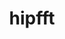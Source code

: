---
title: "hipfft"
layout: cache
categories: [package, develop]
meta: {"versions": ["5.7.1", "6.0.0", "6.0.2"], "compilers": ["gcc@=11.4.0"], "oss": ["ubuntu20.04"], "platforms": ["linux"], "targets": ["x86_64_v3"], "stacks": ["e4s", "root"], "num_specs": 10, "num_specs_by_stack": {"root": 10, "e4s": 10}}
spec_details: [{"hash": "44wmgid2dq7wu64bcbcvb3c52vtbtn2y", "compiler": "gcc@=11.4.0", "versions": ["6.0.0"], "os": "ubuntu20.04", "platform": "linux", "target": "x86_64_v3", "variants": ["amdgpu_target=auto", "build_system=cmake", "build_type=Release", "~cuda", "generator=make", "~ipo", "patches=b0f8150", "+rocm"], "stacks": ["root", "e4s"], "size": "-", "tarball": "https://binaries.spack.io/develop/build_cache/linux-ubuntu20.04-x86_64_v3/gcc-11.4.0/hipfft-6.0.0/linux-ubuntu20.04-x86_64_v3-gcc-11.4.0-hipfft-6.0.0-44wmgid2dq7wu64bcbcvb3c52vtbtn2y.spack"}, {"hash": "222zcv72mq2vx6xp4yrnvcnz3dbxa2tf", "compiler": "gcc@=11.4.0", "versions": ["6.0.0"], "os": "ubuntu20.04", "platform": "linux", "target": "x86_64_v3", "variants": ["amdgpu_target=auto", "build_system=cmake", "build_type=Release", "~cuda", "generator=make", "~ipo", "patches=b0f8150", "+rocm"], "stacks": ["root", "e4s"], "size": "-", "tarball": "https://binaries.spack.io/develop/build_cache/linux-ubuntu20.04-x86_64_v3/gcc-11.4.0/hipfft-6.0.0/linux-ubuntu20.04-x86_64_v3-gcc-11.4.0-hipfft-6.0.0-222zcv72mq2vx6xp4yrnvcnz3dbxa2tf.spack"}, {"hash": "kvsxwb7ov2xvno4cfkbc2bawvvw2m6am", "compiler": "gcc@=11.4.0", "versions": ["5.7.1"], "os": "ubuntu20.04", "platform": "linux", "target": "x86_64_v3", "variants": ["amdgpu_target=auto", "build_system=cmake", "build_type=Release", "~cuda", "generator=make", "~ipo", "+rocm"], "stacks": ["root", "e4s"], "size": "-", "tarball": "https://binaries.spack.io/develop/build_cache/linux-ubuntu20.04-x86_64_v3/gcc-11.4.0/hipfft-5.7.1/linux-ubuntu20.04-x86_64_v3-gcc-11.4.0-hipfft-5.7.1-kvsxwb7ov2xvno4cfkbc2bawvvw2m6am.spack"}, {"hash": "opkwpctkrwhwixex43gokbaay6mnjjih", "compiler": "gcc@=11.4.0", "versions": ["6.0.2"], "os": "ubuntu20.04", "platform": "linux", "target": "x86_64_v3", "variants": ["amdgpu_target=auto", "build_system=cmake", "build_type=Release", "~cuda", "generator=make", "~ipo", "+rocm"], "stacks": ["root", "e4s"], "size": "-", "tarball": "https://binaries.spack.io/develop/build_cache/linux-ubuntu20.04-x86_64_v3/gcc-11.4.0/hipfft-6.0.2/linux-ubuntu20.04-x86_64_v3-gcc-11.4.0-hipfft-6.0.2-opkwpctkrwhwixex43gokbaay6mnjjih.spack"}, {"hash": "pyfzox2rppuoepcull73utdvzidtxft6", "compiler": "gcc@=11.4.0", "versions": ["5.7.1"], "os": "ubuntu20.04", "platform": "linux", "target": "x86_64_v3", "variants": ["amdgpu_target=auto", "build_system=cmake", "build_type=Release", "~cuda", "generator=make", "~ipo", "+rocm"], "stacks": ["root", "e4s"], "size": "-", "tarball": "https://binaries.spack.io/develop/build_cache/linux-ubuntu20.04-x86_64_v3/gcc-11.4.0/hipfft-5.7.1/linux-ubuntu20.04-x86_64_v3-gcc-11.4.0-hipfft-5.7.1-pyfzox2rppuoepcull73utdvzidtxft6.spack"}, {"hash": "rnvta4wx6mqymm3uq3y7f32lcjrnxqq7", "compiler": "gcc@=11.4.0", "versions": ["6.0.0"], "os": "ubuntu20.04", "platform": "linux", "target": "x86_64_v3", "variants": ["amdgpu_target=auto", "build_system=cmake", "build_type=Release", "~cuda", "generator=make", "~ipo", "patches=b0f8150", "+rocm"], "stacks": ["root", "e4s"], "size": "-", "tarball": "https://binaries.spack.io/develop/build_cache/linux-ubuntu20.04-x86_64_v3/gcc-11.4.0/hipfft-6.0.0/linux-ubuntu20.04-x86_64_v3-gcc-11.4.0-hipfft-6.0.0-rnvta4wx6mqymm3uq3y7f32lcjrnxqq7.spack"}, {"hash": "l2v2fdlio35thd2ohllm3perapbsctqw", "compiler": "gcc@=11.4.0", "versions": ["5.7.1"], "os": "ubuntu20.04", "platform": "linux", "target": "x86_64_v3", "variants": ["amdgpu_target=auto", "build_system=cmake", "build_type=Release", "~cuda", "generator=make", "~ipo", "+rocm"], "stacks": ["root", "e4s"], "size": "-", "tarball": "https://binaries.spack.io/develop/build_cache/linux-ubuntu20.04-x86_64_v3/gcc-11.4.0/hipfft-5.7.1/linux-ubuntu20.04-x86_64_v3-gcc-11.4.0-hipfft-5.7.1-l2v2fdlio35thd2ohllm3perapbsctqw.spack"}, {"hash": "d2of53wbqkjt655gb3jlbyc7tfvhrznu", "compiler": "gcc@=11.4.0", "versions": ["6.0.2"], "os": "ubuntu20.04", "platform": "linux", "target": "x86_64_v3", "variants": ["amdgpu_target=auto", "build_system=cmake", "build_type=Release", "~cuda", "generator=make", "~ipo", "+rocm"], "stacks": ["root", "e4s"], "size": "-", "tarball": "https://binaries.spack.io/develop/build_cache/linux-ubuntu20.04-x86_64_v3/gcc-11.4.0/hipfft-6.0.2/linux-ubuntu20.04-x86_64_v3-gcc-11.4.0-hipfft-6.0.2-d2of53wbqkjt655gb3jlbyc7tfvhrznu.spack"}, {"hash": "vs7qkjxrqtixuyhhkm57ejsou44xnmma", "compiler": "gcc@=11.4.0", "versions": ["5.7.1"], "os": "ubuntu20.04", "platform": "linux", "target": "x86_64_v3", "variants": ["amdgpu_target=auto", "build_system=cmake", "build_type=Release", "~cuda", "generator=make", "~ipo", "+rocm"], "stacks": ["root", "e4s"], "size": "-", "tarball": "https://binaries.spack.io/develop/build_cache/linux-ubuntu20.04-x86_64_v3/gcc-11.4.0/hipfft-5.7.1/linux-ubuntu20.04-x86_64_v3-gcc-11.4.0-hipfft-5.7.1-vs7qkjxrqtixuyhhkm57ejsou44xnmma.spack"}, {"hash": "5h2oz47apmbyt5p7u4bjo5bce57mngyp", "compiler": "gcc@=11.4.0", "versions": ["6.0.2"], "os": "ubuntu20.04", "platform": "linux", "target": "x86_64_v3", "variants": ["amdgpu_target=auto", "build_system=cmake", "build_type=Release", "~cuda", "generator=make", "~ipo", "+rocm"], "stacks": ["root", "e4s"], "size": "-", "tarball": "https://binaries.spack.io/develop/build_cache/linux-ubuntu20.04-x86_64_v3/gcc-11.4.0/hipfft-6.0.2/linux-ubuntu20.04-x86_64_v3-gcc-11.4.0-hipfft-6.0.2-5h2oz47apmbyt5p7u4bjo5bce57mngyp.spack"}]
---